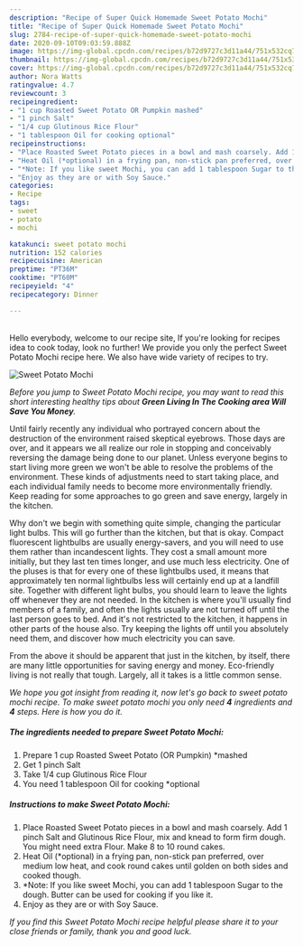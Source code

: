 ```yaml
---
description: "Recipe of Super Quick Homemade Sweet Potato Mochi"
title: "Recipe of Super Quick Homemade Sweet Potato Mochi"
slug: 2784-recipe-of-super-quick-homemade-sweet-potato-mochi
date: 2020-09-10T09:03:59.888Z
image: https://img-global.cpcdn.com/recipes/b72d9727c3d11a44/751x532cq70/sweet-potato-mochi-recipe-main-photo.jpg
thumbnail: https://img-global.cpcdn.com/recipes/b72d9727c3d11a44/751x532cq70/sweet-potato-mochi-recipe-main-photo.jpg
cover: https://img-global.cpcdn.com/recipes/b72d9727c3d11a44/751x532cq70/sweet-potato-mochi-recipe-main-photo.jpg
author: Nora Watts
ratingvalue: 4.7
reviewcount: 3
recipeingredient:
- "1 cup Roasted Sweet Potato OR Pumpkin mashed"
- "1 pinch Salt"
- "1/4 cup Glutinous Rice Flour"
- "1 tablespoon Oil for cooking optional"
recipeinstructions:
- "Place Roasted Sweet Potato pieces in a bowl and mash coarsely. Add 1 pinch Salt and Glutinous Rice Flour, mix and knead to form firm dough. You might need extra Flour. Make 8 to 10 round cakes."
- "Heat Oil (*optional) in a frying pan, non-stick pan preferred, over medium low heat, and cook round cakes until golden on both sides and cooked though."
- "*Note: If you like sweet Mochi, you can add 1 tablespoon Sugar to the dough. Butter can be used for cooking if you like it."
- "Enjoy as they are or with Soy Sauce."
categories:
- Recipe
tags:
- sweet
- potato
- mochi

katakunci: sweet potato mochi 
nutrition: 152 calories
recipecuisine: American
preptime: "PT36M"
cooktime: "PT60M"
recipeyield: "4"
recipecategory: Dinner

---
```

<br>
Hello everybody, welcome to our recipe site, If you're looking for recipes idea to cook today, look no further! We provide you only the perfect Sweet Potato Mochi recipe here. We also have wide variety of recipes to try.
<br>


![Sweet Potato Mochi](https://img-global.cpcdn.com/recipes/b72d9727c3d11a44/751x532cq70/sweet-potato-mochi-recipe-main-photo.jpg)

<i>Before you jump to Sweet Potato Mochi recipe, you may want to read this short interesting healthy tips about 
<strong>Green Living In The Cooking area Will Save You Money</strong>.</i>
</br>

Until fairly recently any individual who portrayed concern about the destruction of the environment raised skeptical eyebrows. Those days are over, and it appears we all realize our role in stopping and conceivably reversing the damage being done to our planet. Unless everyone begins to start living more green we won't be able to resolve the problems of the environment. These kinds of adjustments need to start taking place, and each individual family needs to become more environmentally friendly. Keep reading for some approaches to go green and save energy, largely in the kitchen.

Why don't we begin with something quite simple, changing the particular light bulbs. This will go further than the kitchen, but that is okay. Compact fluorescent lightbulbs are usually energy-savers, and you will need to use them rather than incandescent lights. They cost a small amount more initially, but they last ten times longer, and use much less electricity. One of the pluses is that for every one of these lightbulbs used, it means that approximately ten normal lightbulbs less will certainly end up at a landfill site. Together with different light bulbs, you should learn to leave the lights off whenever they are not needed. In the kitchen is where you'll usually find members of a family, and often the lights usually are not turned off until the last person goes to bed. And it's not restricted to the kitchen, it happens in other parts of the house also. Try keeping the lights off until you absolutely need them, and discover how much electricity you can save.

From the above it should be apparent that just in the kitchen, by itself, there are many little opportunities for saving energy and money. Eco-friendly living is not really that tough. Largely, all it takes is a little common sense.


<i>We hope you got insight from reading it, now let's go back to sweet potato mochi recipe. To make sweet potato mochi you only need <strong>4</strong> ingredients and <strong>4</strong> steps. Here is how you do it.
</i>

##### The ingredients needed to prepare Sweet Potato Mochi:

1. Prepare 1 cup Roasted Sweet Potato (OR Pumpkin) *mashed
1. Get 1 pinch Salt
1. Take 1/4 cup Glutinous Rice Flour
1. You need 1 tablespoon Oil for cooking *optional


##### Instructions to make Sweet Potato Mochi:

1. Place Roasted Sweet Potato pieces in a bowl and mash coarsely. Add 1 pinch Salt and Glutinous Rice Flour, mix and knead to form firm dough. You might need extra Flour. Make 8 to 10 round cakes.
1. Heat Oil (*optional) in a frying pan, non-stick pan preferred, over medium low heat, and cook round cakes until golden on both sides and cooked though.
1. *Note: If you like sweet Mochi, you can add 1 tablespoon Sugar to the dough. Butter can be used for cooking if you like it.
1. Enjoy as they are or with Soy Sauce.


<i>If you find this Sweet Potato Mochi recipe helpful please share it to your close friends or family, thank you and good luck.</i>
